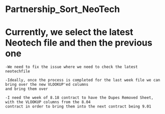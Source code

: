 # Partnership_Sort_NeoTech


# Currently, we select the latest Neotech file and then the previous one 

    -We need to fix the issue where we need to check the latest neotechfile 
    
    -Ideally, once the process is completed for the last week file we can bring over the new VLOOKUP'ed columns 
    and bring them over
    
    -I need the week of 8.18 contract to have the Dupes Removed Sheet, with the VLOOKUP columns from the 8.04 
    contract in order to bring them into the next contract being 9.01